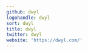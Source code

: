```yaml
---
github: dwyl
logohandle: dwyl
sort: dwyl
title: dwyl
twitter: dwyl
website: 'https://dwyl.com/'
---
```

